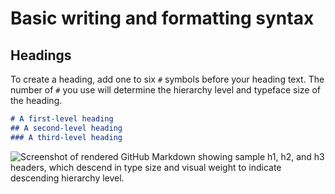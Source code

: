 # Basic writing and formatting syntax

## Headings

To create a heading, add one to six <span style="backgroundcolor: #f6f8fa">`#`</span> symbols before your heading text. The number of <span style="backgroundcolor: #f6f8fa">`#`</span> you use will determine the hierarchy level and typeface size of the heading.


```md
# A first-level heading
## A second-level heading
### A third-level heading
```

<img src="/assets/cb-11432/images/help/writing/headings-rendered.png" alt="Screenshot of rendered GitHub Markdown showing sample h1, h2, and h3 headers, which descend in type size and visual weight to indicate descending hierarchy level."></img>
